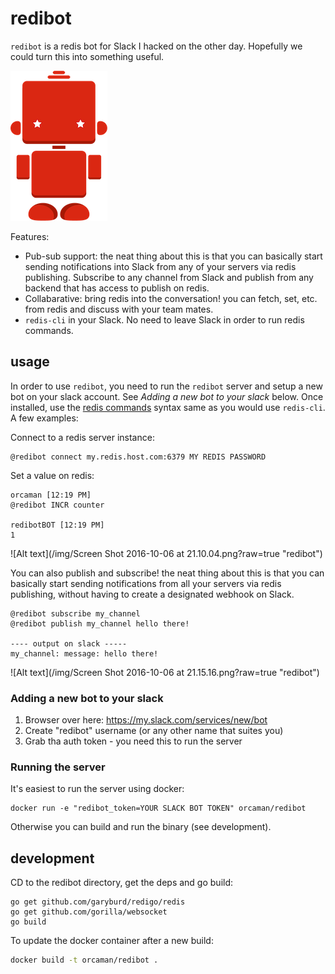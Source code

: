 # redibot

`redibot` is a redis bot for Slack I hacked on the other day. Hopefully we could turn this into something useful.  

![Alt text](/img/Bot-05.png?raw=true "redibot")

Features:
- Pub-sub support: the neat thing about this is that you can basically start sending notifications into Slack from any of your servers via redis publishing. Subscribe to any channel from Slack and publish from any backend that has access to publish on redis.  
-  Collabarative: bring redis into the conversation! you can fetch, set, etc. from redis and discuss with your team mates.
- `redis-cli` in your Slack. No need to leave Slack in order to run redis commands. 

## usage

In order to use `redibot`, you need to run the `redibot` server and setup a new bot on your slack account. See *Adding a new bot to your slack* below. Once installed, use the [redis commands](http://redis.io/commands/) syntax same as you would use `redis-cli`. A few examples:

Connect to a redis server instance:
```
@redibot connect my.redis.host.com:6379 MY REDIS PASSWORD
```

Set a value on redis:
```
orcaman [12:19 PM]  
@redibot INCR counter

redibotBOT [12:19 PM]  
1
```

![Alt text](/img/Screen Shot 2016-10-06 at 21.10.04.png?raw=true "redibot")

You can also publish and subscribe! the neat thing about this is that you can basically start sending notifications from all your servers via redis publishing, without having to create a designated webhook on Slack.

```
@redibot subscribe my_channel
@redibot publish my_channel hello there!

---- output on slack -----
my_channel: message: hello there!
```

![Alt text](/img/Screen Shot 2016-10-06 at 21.15.16.png?raw=true "redibot")

### Adding a new bot to your slack

1. Browser over here: https://my.slack.com/services/new/bot
2. Create "redibot" username (or any other name that suites you)
3. Grab tha auth token - you need this to run the server


### Running the server 
It's easiest to run the server using docker:

```
docker run -e "redibot_token=YOUR SLACK BOT TOKEN" orcaman/redibot
```

Otherwise you can build and run the binary (see development).

## development

CD to the redibot directory, get the deps and go build:

```
go get github.com/garyburd/redigo/redis
go get github.com/gorilla/websocket
go build
```

To update the docker container after a new build:
```bash
docker build -t orcaman/redibot .
```